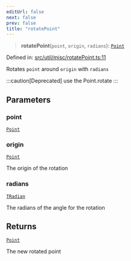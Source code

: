 ```yaml
---
editUrl: false
next: false
prev: false
title: "rotatePoint"
---
```


> **rotatePoint**(`point`, `origin`, `radians`): [`Point`](/api/classes/point/)

Defined in: [src/util/misc/rotatePoint.ts:11](https://github.com/fabricjs/fabric.js/blob/b4f67b1cfd353d0e2763b168e07bce6b67895452/src/util/misc/rotatePoint.ts#L11)

Rotates `point` around `origin` with `radians`

:::caution[Deprecated]
use the Point.rotate
:::

## Parameters

### point

[`Point`](/api/classes/point/)

### origin

[`Point`](/api/classes/point/)

The origin of the rotation

### radians

[`TRadian`](/api/type-aliases/tradian/)

The radians of the angle for the rotation

## Returns

[`Point`](/api/classes/point/)

The new rotated point
